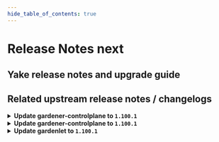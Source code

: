 ```yaml
---
hide_table_of_contents: true
---
```


# Release Notes next

## Yake release notes and upgrade guide

## Related upstream release notes / changelogs


<details>
<summary><b>Update gardener-controlplane to <code>1.100.1</code></b></summary>

# [gardener/gardener]

## 🐛 Bug Fixes

- `[OPERATOR]` Fixed a bug in the vpa-eviction-requirements controller causing etcds to be evicted for downscaling outside of their maintenance window. by @voelzmo [#10216]
- `[OPERATOR]` `updatecacerts.service` systemd unit on nodes with Debian OS does not fail anymore if `/usr/local/share/ca-certificates` directory is empty. by @ScheererJ [#10251]
- `[OPERATOR]` Valitail is now pinned to v2.2.15 (depends on glibc 2.32) by @nickytd [#10283]
## 🏃 Others

- `[DEVELOPER]` local setup: Registry caches for `eu.gcr.io` and `ghcr.io` are now removed as there are no images from these upstream registries. by @ialidzhikov [#10203]

## Helm Charts
- controlplane: `europe-docker.pkg.dev/gardener-project/releases/charts/gardener/controlplane:v1.100.1`
- gardenlet: `europe-docker.pkg.dev/gardener-project/releases/charts/gardener/gardenlet:v1.100.1`
- operator: `europe-docker.pkg.dev/gardener-project/releases/charts/gardener/operator:v1.100.1`
- resource-manager: `europe-docker.pkg.dev/gardener-project/releases/charts/gardener/resource-manager:v1.100.1`
## Docker Images
- admission-controller: `europe-docker.pkg.dev/gardener-project/releases/gardener/admission-controller:v1.100.1`
- apiserver: `europe-docker.pkg.dev/gardener-project/releases/gardener/apiserver:v1.100.1`
- controller-manager: `europe-docker.pkg.dev/gardener-project/releases/gardener/controller-manager:v1.100.1`
- gardenlet: `europe-docker.pkg.dev/gardener-project/releases/gardener/gardenlet:v1.100.1`
- node-agent: `europe-docker.pkg.dev/gardener-project/releases/gardener/node-agent:v1.100.1`
- operator: `europe-docker.pkg.dev/gardener-project/releases/gardener/operator:v1.100.1`
- resource-manager: `europe-docker.pkg.dev/gardener-project/releases/gardener/resource-manager:v1.100.1`
- scheduler: `europe-docker.pkg.dev/gardener-project/releases/gardener/scheduler:v1.100.1`


</details>

<details>
<summary><b>Update gardener-controlplane to <code>1.100.1</code></b></summary>

# [gardener/gardener]

## 🐛 Bug Fixes

- `[OPERATOR]` Fixed a bug in the vpa-eviction-requirements controller causing etcds to be evicted for downscaling outside of their maintenance window. by @voelzmo [#10216]
- `[OPERATOR]` `updatecacerts.service` systemd unit on nodes with Debian OS does not fail anymore if `/usr/local/share/ca-certificates` directory is empty. by @ScheererJ [#10251]
- `[OPERATOR]` Valitail is now pinned to v2.2.15 (depends on glibc 2.32) by @nickytd [#10283]
## 🏃 Others

- `[DEVELOPER]` local setup: Registry caches for `eu.gcr.io` and `ghcr.io` are now removed as there are no images from these upstream registries. by @ialidzhikov [#10203]

## Helm Charts
- controlplane: `europe-docker.pkg.dev/gardener-project/releases/charts/gardener/controlplane:v1.100.1`
- gardenlet: `europe-docker.pkg.dev/gardener-project/releases/charts/gardener/gardenlet:v1.100.1`
- operator: `europe-docker.pkg.dev/gardener-project/releases/charts/gardener/operator:v1.100.1`
- resource-manager: `europe-docker.pkg.dev/gardener-project/releases/charts/gardener/resource-manager:v1.100.1`
## Docker Images
- admission-controller: `europe-docker.pkg.dev/gardener-project/releases/gardener/admission-controller:v1.100.1`
- apiserver: `europe-docker.pkg.dev/gardener-project/releases/gardener/apiserver:v1.100.1`
- controller-manager: `europe-docker.pkg.dev/gardener-project/releases/gardener/controller-manager:v1.100.1`
- gardenlet: `europe-docker.pkg.dev/gardener-project/releases/gardener/gardenlet:v1.100.1`
- node-agent: `europe-docker.pkg.dev/gardener-project/releases/gardener/node-agent:v1.100.1`
- operator: `europe-docker.pkg.dev/gardener-project/releases/gardener/operator:v1.100.1`
- resource-manager: `europe-docker.pkg.dev/gardener-project/releases/gardener/resource-manager:v1.100.1`
- scheduler: `europe-docker.pkg.dev/gardener-project/releases/gardener/scheduler:v1.100.1`


</details>

<details>
<summary><b>Update gardenlet to <code>1.100.1</code></b></summary>

# [gardener/gardener]

## 🐛 Bug Fixes

- `[OPERATOR]` Fixed a bug in the vpa-eviction-requirements controller causing etcds to be evicted for downscaling outside of their maintenance window. by @voelzmo [#10216]
- `[OPERATOR]` `updatecacerts.service` systemd unit on nodes with Debian OS does not fail anymore if `/usr/local/share/ca-certificates` directory is empty. by @ScheererJ [#10251]
- `[OPERATOR]` Valitail is now pinned to v2.2.15 (depends on glibc 2.32) by @nickytd [#10283]
## 🏃 Others

- `[DEVELOPER]` local setup: Registry caches for `eu.gcr.io` and `ghcr.io` are now removed as there are no images from these upstream registries. by @ialidzhikov [#10203]

## Helm Charts
- controlplane: `europe-docker.pkg.dev/gardener-project/releases/charts/gardener/controlplane:v1.100.1`
- gardenlet: `europe-docker.pkg.dev/gardener-project/releases/charts/gardener/gardenlet:v1.100.1`
- operator: `europe-docker.pkg.dev/gardener-project/releases/charts/gardener/operator:v1.100.1`
- resource-manager: `europe-docker.pkg.dev/gardener-project/releases/charts/gardener/resource-manager:v1.100.1`
## Docker Images
- admission-controller: `europe-docker.pkg.dev/gardener-project/releases/gardener/admission-controller:v1.100.1`
- apiserver: `europe-docker.pkg.dev/gardener-project/releases/gardener/apiserver:v1.100.1`
- controller-manager: `europe-docker.pkg.dev/gardener-project/releases/gardener/controller-manager:v1.100.1`
- gardenlet: `europe-docker.pkg.dev/gardener-project/releases/gardener/gardenlet:v1.100.1`
- node-agent: `europe-docker.pkg.dev/gardener-project/releases/gardener/node-agent:v1.100.1`
- operator: `europe-docker.pkg.dev/gardener-project/releases/gardener/operator:v1.100.1`
- resource-manager: `europe-docker.pkg.dev/gardener-project/releases/gardener/resource-manager:v1.100.1`
- scheduler: `europe-docker.pkg.dev/gardener-project/releases/gardener/scheduler:v1.100.1`


</details>
